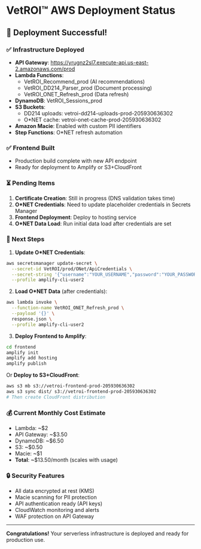 # VetROI™ AWS Deployment Status

## 🎉 Deployment Successful!

### ✅ Infrastructure Deployed
- **API Gateway**: https://yrugnz2sl7.execute-api.us-east-2.amazonaws.com/prod
- **Lambda Functions**: 
  - VetROI_Recommend_prod (AI recommendations)
  - VetROI_DD214_Parser_prod (Document processing)
  - VetROI_ONET_Refresh_prod (Data refresh)
- **DynamoDB**: VetROI_Sessions_prod
- **S3 Buckets**: 
  - DD214 uploads: vetroi-dd214-uploads-prod-205930636302
  - O*NET cache: vetroi-onet-cache-prod-205930636302
- **Amazon Macie**: Enabled with custom PII identifiers
- **Step Functions**: O*NET refresh automation

### ✅ Frontend Built
- Production build complete with new API endpoint
- Ready for deployment to Amplify or S3+CloudFront

### ⏳ Pending Items
1. **Certificate Creation**: Still in progress (DNS validation takes time)
2. **O*NET Credentials**: Need to update placeholder credentials in Secrets Manager
3. **Frontend Deployment**: Deploy to hosting service
4. **O*NET Data Load**: Run initial data load after credentials are set

### 🚀 Next Steps

1. **Update O*NET Credentials**:
```bash
aws secretsmanager update-secret \
  --secret-id VetROI/prod/ONet/ApiCredentials \
  --secret-string '{"username":"YOUR_USERNAME","password":"YOUR_PASSWORD"}' \
  --profile amplify-cli-user2
```

2. **Load O*NET Data** (after credentials):
```bash
aws lambda invoke \
  --function-name VetROI_ONET_Refresh_prod \
  --payload '{}' \
  response.json \
  --profile amplify-cli-user2
```

3. **Deploy Frontend to Amplify**:
```bash
cd frontend
amplify init
amplify add hosting
amplify publish
```

Or **Deploy to S3+CloudFront**:
```bash
aws s3 mb s3://vetroi-frontend-prod-205930636302
aws s3 sync dist/ s3://vetroi-frontend-prod-205930636302
# Then create CloudFront distribution
```

### 💰 Current Monthly Cost Estimate
- Lambda: ~$2
- API Gateway: ~$3.50  
- DynamoDB: ~$6.50
- S3: ~$0.50
- Macie: ~$1
- **Total**: ~$13.50/month (scales with usage)

### 🔒 Security Features
- All data encrypted at rest (KMS)
- Macie scanning for PII protection
- API authentication ready (API keys)
- CloudWatch monitoring and alerts
- WAF protection on API Gateway

---

**Congratulations!** Your serverless infrastructure is deployed and ready for production use.